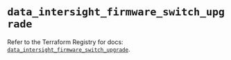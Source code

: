 # `data_intersight_firmware_switch_upgrade`

Refer to the Terraform Registry for docs: [`data_intersight_firmware_switch_upgrade`](https://registry.terraform.io/providers/ciscodevnet/intersight/1.0.71/docs/data-sources/firmware_switch_upgrade).
